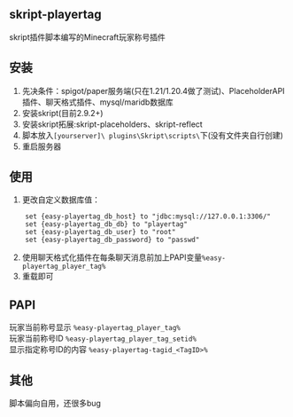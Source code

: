 ## skript-playertag
skript插件脚本编写的Minecraft玩家称号插件

## 安装
1. 先决条件：spigot/paper服务端(只在1.21/1.20.4做了测试)、PlaceholderAPI插件、聊天格式插件、mysql/maridb数据库
2. 安装skript(目前2.9.2+)
3. 安装skript拓展:skript-placeholders、skript-reflect
4. 脚本放入`[yourserver]\ plugins\Skript\scripts\`下(没有文件夹自行创建)
5. 重启服务器

## 使用
1. 更改自定义数据库值：
```
	set {easy-playertag_db_host} to "jdbc:mysql://127.0.0.1:3306/"
	set {easy-playertag_db_db} to "playertag"
	set {easy-playertag_db_user} to "root"
	set {easy-playertag_db_password} to "passwd"
```
2. 使用聊天格式化插件在每条聊天消息前加上PAPI变量`%easy-playertag_player_tag%`
3. 重载即可

## PAPI
玩家当前称号显示 `%easy-playertag_player_tag%`  
玩家当前称号ID `%easy-playertag_player_tag_setid%`  
显示指定称号ID的内容 `%easy-playertag-tagid_<TagID>%`


## 其他
脚本偏向自用，还很多bug

